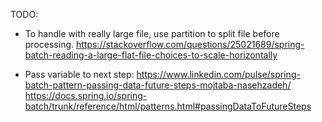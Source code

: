 TODO:
+ To handle with really large file, use partition to split file before processing.
https://stackoverflow.com/questions/25021689/spring-batch-reading-a-large-flat-file-choices-to-scale-horizontally

+ Pass variable to next step:
https://www.linkedin.com/pulse/spring-batch-pattern-passing-data-future-steps-mojtaba-nasehzadeh/
https://docs.spring.io/spring-batch/trunk/reference/html/patterns.html#passingDataToFutureSteps